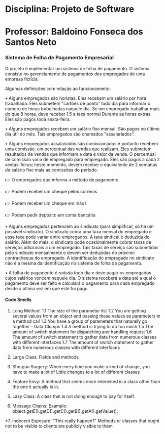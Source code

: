 # Disciplina: Projeto de Software
# Professor: Baldoino Fonseca dos Santos Neto

### Sistema de Folha de Pagamento Empresarial

O projeto é implementar um sistema de folha de pagamento. O sistema consiste no
gerenciamento de pagamentos dos empregados de uma empresa fictícia.

Algumas definições com relação ao funcionamento:

• Alguns empregados são horistas. Eles recebem um salário por hora trabalhada. Eles
submetem "cartões de ponto" todo dia para informar o número de horas trabalhadas naquele dia. Se um empregado trabalhar mais do que 8 horas, deve receber 1.5 a taxa normal Durante as horas extras. Eles são pagos toda sexta-feira.

• Alguns empregados recebem um salário fixo mensal. São pagos no último dia útil do mês. Tais empregados são chamados "assalariados".

• Alguns empregados assalariados são comissionados e portanto recebem uma comissão, um
percentual das vendas que realizam. Eles submetem resultados de vendas que informam a data e valor da venda. O percentual de comissão varia de empregado para empregado. Eles são pagos a cada 2 sextas-feiras; neste momento, devem receber o equivalente de 2 semanas de salário fixo mais as comissões do período.

👉 O empregados que informa o método de pagamento.

👉 Podem receber um cheque pelos correios

👉 Podem receber um cheque em mãos

👉 Podem pedir depósito em conta bancária

• Alguns empregados pertencem ao sindicato (para simplificar, só há um possível sindicato).
O sindicato cobra uma taxa mensal do empregado e essa taxa pode variar entre
empregados. A taxa sindical é deduzida do salário. Além do mais, o sindicato pode
ocasionalmente cobrar taxas de serviços adicionais a um empregado. Tais taxas de serviço
são submetidas pelo sindicato mensalmente e devem ser deduzidas do próximo
contracheque do empregado. A identificação do empregado no sindicato não é a mesma da
identificação no sistema de folha de pagamento.

• A folha de pagamento é rodada todo dia e deve pagar os empregados cujos salários vencem naquele dia. O sistema receberá a data até a qual o pagamento deve ser feito e calculará o pagamento para cada empregado desde a última vez em que este foi pago.


#### Code Smells

1. Long Method: 
	1.1 The size of the parameter list
	1.2 You are getting several values from an object and
	passing these values as parameters in a method call
	1.3 You have a group of parameters that
	naturally go together - Data Clumps
	1.4 A method is trying to do too much
	1.5 The amount of switch statement for dispatching
	and handling request
	1.6 The amount of switch statement to gather data from
	numerous classes with different interfaces
	1.7 The amount of switch statement to gather data from
	numerous classes with different interfaces
	
2. Large Class:
	Fields and methods

3. Shotgun Surgery:
	When every time you make a kind of change, you have to make a lot of
	Little changes to a lot of different classes

4. Feature Envy:
	A method that seems more interested in a class
	other than the one it actually is in.

5. Lazy Class:
	A class that is not doing enough to pay for itself.

6. Message Chains:
	Example: object.getE().getD().getC().getB().getA().getValue();

*7. Indecent Exposure: "This really happen?"
	Methods or classes that ought not to be visible to clients are
	publicly visible to them
  
  
